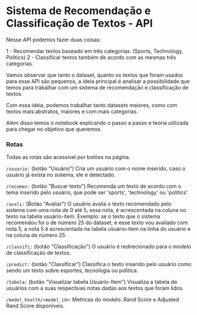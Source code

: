 # Sistema de Recomendação e Classificação de Textos - API

Nesse API podemos fazer duas coisas:

1 - Recomendar textos baseado em três categorias. (Sports, Technology, Politics)
2 - Classificar textos também de acordo com as mesmas três categorias.

Vamos observar que tanto o dataset, quanto os textos que foram usados para esse API são pequenos, a ideia principal é analisar a possibilidade que temos para trabalhar com um sistema de recomendação e classificação de textos.

Com essa idéia, podemos trabalhar tanto datasets maiores, como com textos mais abstratos, maiores e com mais categorias.


Além disso temos o notebook explicando o passo a passo e teoria utilizada para chegar no objetivo que queremos.

### Rotas

Todas as rotas são acessível por botões na página.

```/usuario:``` (botão "Usuário") Cria um usuário com o nome inserido, caso o usuário já exista no sistema, ele é detectado. 

```/recomen:``` (botão "Buscar texto") Recomenda um texto de acordo com o tema inserido pelo usuário, que pode ser 'sports', 'technology' ou 'politics'.

```/avali:``` (Botão "Avaliar") O usuário avalia o texto recomendado pelo sistema com uma nota de 0 até 5, essa nota, é acrescentada na coluna no texto na tabela usuário-item.
    Exemplo: se o texto que o sistema recomendou foi o de número 25 do dataset, e esse texto vou avaliado com nota 5, a nota 5 é acrescentada na tabela usuário-item na linha do usuário e na coluna de número 25. 


```/classifi:``` (botão "Classificação") O usuário é redirecionado para o modelo de classificação de textos.

```/predict:``` (botão "Classificar") Classifica o texto inserido pelo usuário como sendo um texto sobre esportes, tecnologia ou politica.

```/tabela:``` (botão "Visualizar tabela Usuário-Item") Visualiza a tabela de usuários com a suas respectivas notas dadas aos textos que foram lidos.

```/model_health/<model_id>```: Metricas do modelo. Rand Score e Adjusted Rand Score disponíveis.
